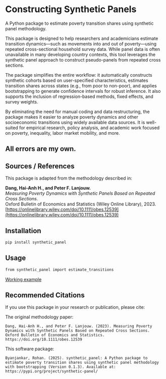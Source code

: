 # Constructing Synthetic Panels

A Python package to estimate poverty transition shares using synthetic panel methodology.

This package is designed to help researchers and academicians estimate transition dynamics—such as movements into and out of poverty—using repeated cross-sectional household survey data. While panel data is often unavailable in many developing country contexts, this tool leverages the synthetic panel approach to construct pseudo-panels from repeated cross sections.

The package simplifies the entire workflow: it automatically constructs synthetic cohorts based on user-specified characteristics, estimates transition shares across states (e.g., from poor to non-poor), and applies bootstrapping to generate confidence intervals for robust inference. It also supports the inclusion of regression-based methods, fixed effects, and survey weights.

By eliminating the need for manual coding and data restructuring, the package makes it easier to analyze poverty dynamics and other socioeconomic transitions using widely available data sources. It is well-suited for empirical research, policy analysis, and academic work focused on poverty, inequality, labor market mobility, and more.

All errors are my own.
---

## Sources / References

This package is adapted from the methodology described in:

**Dang, Hai-Anh H., and Peter F. Lanjouw.**  
*Measuring Poverty Dynamics with Synthetic Panels Based on Repeated Cross Sections.*  
Oxford Bulletin of Economics and Statistics (Wiley Online Library), 2023.  
[https://onlinelibrary.wiley.com/doi/10.1111/obes.12539](https://onlinelibrary.wiley.com/doi/10.1111/obes.12539)

## Installation

```bash
pip install synthetic_panel
```

## Usage

```bash
from synthetic_panel import estimate_transitions
```
[Working example](https://gist.github.com/rohanbjkr/887bd6a44b6e6e20aad5abcef813b84a)

## Recommended Citations

If you use this package in your research or publication, please cite:

The original methodology paper:
```
Dang, Hai-Anh H., and Peter F. Lanjouw. (2023). Measuring Poverty Dynamics with Synthetic Panels Based on Repeated Cross Sections. Oxford Bulletin of Economics and Statistics.
https://doi.org/10.1111/obes.12539
```

This software package:
```
Byanjankar, Rohan. (2025). synthetic_panel: A Python package to estimate poverty transition shares using synthetic panel methodology with bootstrapping (Version 0.1.3). Available at: https://pypi.org/project/synthetic-panel/
```

